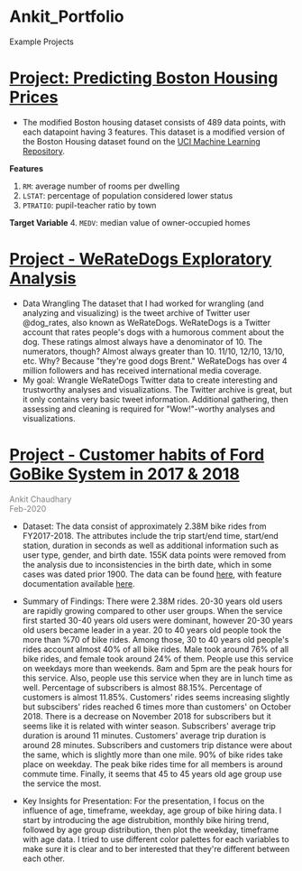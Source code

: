 # Ankit_Portfolio
Example Projects

# [Project: Predicting Boston Housing Prices](https://github.com/ankitchaudhary23/Machine_Learning_Engineer-Nanodgree/blob/master/01-boston-housing/README.md)
* The modified Boston housing dataset consists of 489 data points, with each datapoint having 3 features. This dataset is a modified version of the Boston Housing dataset found on the [UCI Machine Learning Repository](https://archive.ics.uci.edu/ml/datasets/Housing).

**Features**
1.  `RM`: average number of rooms per dwelling
2. `LSTAT`: percentage of population considered lower status
3. `PTRATIO`: pupil-teacher ratio by town

**Target Variable**
4. `MEDV`: median value of owner-occupied homes

# [Project - WeRateDogs Exploratory Analysis](https://github.com/ankitchaudhary23/Data_Analyst-Nanodegree/tree/master/04-data-wrangling)
* Data Wrangling The dataset that I had worked for wrangling (and analyzing and visualizing) is the tweet archive of Twitter user @dog_rates, also known as WeRateDogs. WeRateDogs is a Twitter account that rates people's dogs with a humorous comment about the dog. These ratings almost always have a denominator of 10. The numerators, though? Almost always greater than 10. 11/10, 12/10, 13/10, etc. Why? Because "they're good dogs Brent." WeRateDogs has over 4 million followers and has received international media coverage.
* My goal: Wrangle WeRateDogs Twitter data to create interesting and trustworthy analyses and visualizations. The Twitter archive is great, but it only contains very basic tweet information. Additional gathering, then assessing and cleaning is required for "Wow!"-worthy analyses and visualizations.

# [Project - Customer habits of Ford GoBike System in 2017 & 2018](https://github.com/ankitchaudhary23/Data_Analyst-Nanodegree/tree/master/05-data-visualization/project-05)

<span style="color: gray; font-size:1em;">Ankit Chaudhary</span>
<br><span style="color: gray; font-size:1em;">Feb-2020</span>

* Dataset: The data consist of approximately 2.38M bike rides from FY2017-2018. The attributes include the trip start/end time, start/end station, duration in seconds as well as additional information such as user type, gender, and birth date. 155K data points were removed from the analysis due to inconsistencies in the birth date, which in some cases was dated prior 1900. The data can be found [here](https://www.lyft.com/bikes/bay-wheels/system-data), with feature documentation available [here](https://www.fordgobike.com/system-data).

* Summary of Findings: There were 2.38M rides. 20-30 years old users are rapidly growing compared to other user groups. When the service first started 30-40 years old users were dominant, however 20-30 years old users became leader in a year. 20 to 40 years old people took the more than %70 of bike rides. Among those, 30 to 40 years old people's rides account almost 40% of all bike rides. Male took around 76% of all bike rides, and female took around 24% of them. People use this service on weekdays more than weekends. 8am and 5pm are the peak hours for this service. Also, people use this service when they are in lunch time as well. Percentage of subscribers is almost 88.15%. Percentage of customers is almost 11.85%. Customers' rides seems increasing slightly but subscibers' rides reached 6 times more than customers' on October 2018. There is a decrease on November 2018 for subscribers but it seems like it is related with winter season. Subscribers' average trip duration is around 11 minutes. Customers' average trip duration is around 28 minutes. Subscribers and customers trip distance were about the same, which is slightly more than one mile. 90% of bike rides take place on weekday. The peak bike rides time for all members is around commute time.
Finally, it seems that 45 to 45 years old age group use the service the most.

* Key Insights for Presentation: For the presentation, I focus on the influence of age, timeframe, weekday, age group of bike hiring data. I start by introducing the age distrubition, monthly bike hiring trend, followed by age group distribution, then plot the weekday, timeframe with age data. I tried to use different color palettes for each variables to make sure it is clear and to ber interested that they're different between each other.
